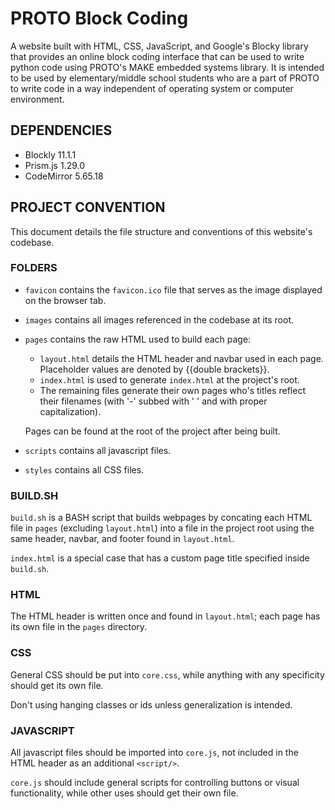 # PROTO Block Coding

A website built with HTML, CSS, JavaScript, and Google's Blocky library that
provides an online block coding interface that can be used to write python code
using PROTO's MAKE embedded systems library. It is intended to be used by
elementary/middle school students who are a part of PROTO to write code in a
way independent of operating system or computer environment.

## DEPENDENCIES

- Blockly 11.1.1
- Prism.js 1.29.0
- CodeMirror 5.65.18

## PROJECT CONVENTION

This document details the file structure and conventions of this website's
codebase.

### FOLDERS

- `favicon` contains the `favicon.ico` file that serves as the image displayed
  on the browser tab.
- `images` contains all images referenced in the codebase at its root.
- `pages` contains the raw HTML used to build each page:

  - `layout.html` details the HTML header and navbar used in each page.
    Placeholder values are denoted by {{double brackets}}.
  - `index.html` is used to generate `index.html` at the project's root.
  - The remaining files generate their own pages who's titles reflect their
    filenames (with '-' subbed with ' ' and with proper capitalization).

  Pages can be found at the root of the project after being built.
- `scripts` contains all javascript files.
- `styles` contains all CSS files.

### BUILD.SH

`build.sh` is a BASH script that builds webpages by concating each HTML file in
`pages` (excluding `layout.html`) into a file in the project root using the
same header, navbar, and footer found in `layout.html`.

`index.html` is a special case that has a custom page title specified inside
`build.sh`.

### HTML

The HTML header is written once and found in `layout.html`; each page has its
own file in the `pages` directory.

### CSS

General CSS should be put into `core.css`, while anything with any specificity
should get its own file.

Don't using hanging classes or ids unless generalization is intended.

### JAVASCRIPT

All javascript files should be imported into `core.js`, not included in the
HTML header as an additional `<script/>`.

`core.js` should include general scripts for controlling buttons or visual
functionality, while other uses should get their own file.
